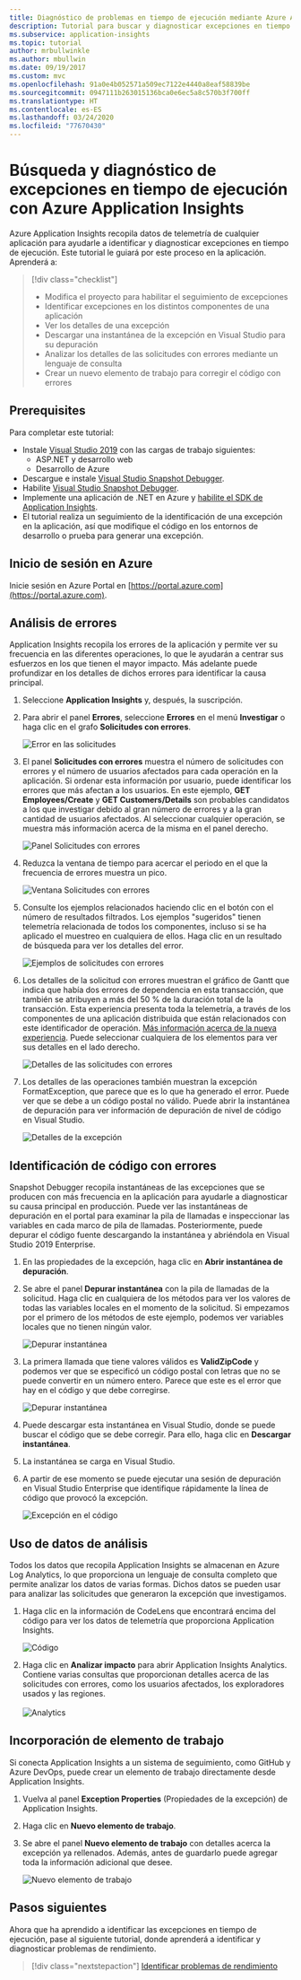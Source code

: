 ```yaml
---
title: Diagnóstico de problemas en tiempo de ejecución mediante Azure Application Insights | Microsoft Docs
description: Tutorial para buscar y diagnosticar excepciones en tiempo de ejecución en un aplicación mediante Azure Application Insights.
ms.subservice: application-insights
ms.topic: tutorial
author: mrbullwinkle
ms.author: mbullwin
ms.date: 09/19/2017
ms.custom: mvc
ms.openlocfilehash: 91a0e4b052571a509ec7122e4440a8eaf58839be
ms.sourcegitcommit: 0947111b263015136bca0e6ec5a8c570b3f700ff
ms.translationtype: HT
ms.contentlocale: es-ES
ms.lasthandoff: 03/24/2020
ms.locfileid: "77670430"
---
```

# <a name="find-and-diagnose-run-time-exceptions-with-azure-application-insights"></a>Búsqueda y diagnóstico de excepciones en tiempo de ejecución con Azure Application Insights

Azure Application Insights recopila datos de telemetría de cualquier aplicación para ayudarle a identificar y diagnosticar excepciones en tiempo de ejecución.  Este tutorial le guiará por este proceso en la aplicación.  Aprenderá a:

> [!div class="checklist"]
> * Modifica el proyecto para habilitar el seguimiento de excepciones
> * Identificar excepciones en los distintos componentes de una aplicación
> * Ver los detalles de una excepción
> * Descargar una instantánea de la excepción en Visual Studio para su depuración
> * Analizar los detalles de las solicitudes con errores mediante un lenguaje de consulta
> * Crear un nuevo elemento de trabajo para corregir el código con errores


## <a name="prerequisites"></a>Prerequisites

Para completar este tutorial:

- Instale [Visual Studio 2019](https://www.visualstudio.com/downloads/) con las cargas de trabajo siguientes:
    - ASP.NET y desarrollo web
    - Desarrollo de Azure
- Descargue e instale [Visual Studio Snapshot Debugger](https://aka.ms/snapshotdebugger).
- Habilite [Visual Studio Snapshot Debugger](https://docs.microsoft.com/azure/application-insights/app-insights-snapshot-debugger).
- Implemente una aplicación de .NET en Azure y [habilite el SDK de Application Insights](../../azure-monitor/app/asp-net.md). 
- El tutorial realiza un seguimiento de la identificación de una excepción en la aplicación, así que modifique el código en los entornos de desarrollo o prueba para generar una excepción. 

## <a name="log-in-to-azure"></a>Inicio de sesión en Azure
Inicie sesión en Azure Portal en [https://portal.azure.com](https://portal.azure.com).


## <a name="analyze-failures"></a>Análisis de errores
Application Insights recopila los errores de la aplicación y permite ver su frecuencia en las diferentes operaciones, lo que le ayudarán a centrar sus esfuerzos en los que tienen el mayor impacto.  Más adelante puede profundizar en los detalles de dichos errores para identificar la causa principal.   

1. Seleccione **Application Insights** y, después, la suscripción.  
2. Para abrir el panel **Errores**, seleccione **Errores** en el menú **Investigar** o haga clic en el grafo **Solicitudes con errores**.

    ![Error en las solicitudes](media/tutorial-runtime-exceptions/failed-requests.png)

3. El panel **Solicitudes con errores** muestra el número de solicitudes con errores y el número de usuarios afectados para cada operación en la aplicación.  Si ordenar esta información por usuario, puede identificar los errores que más afectan a los usuarios.  En este ejemplo, **GET Employees/Create** y **GET Customers/Details** son probables candidatos a los que investigar debido al gran número de errores y a la gran cantidad de usuarios afectados.  Al seleccionar cualquier operación, se muestra más información acerca de la misma en el panel derecho.

    ![Panel Solicitudes con errores](media/tutorial-runtime-exceptions/failed-requests-blade.png)

4. Reduzca la ventana de tiempo para acercar el periodo en el que la frecuencia de errores muestra un pico.

    ![Ventana Solicitudes con errores](media/tutorial-runtime-exceptions/failed-requests-window.png)

5. Consulte los ejemplos relacionados haciendo clic en el botón con el número de resultados filtrados. Los ejemplos "sugeridos" tienen telemetría relacionada de todos los componentes, incluso si se ha aplicado el muestreo en cualquiera de ellos. Haga clic en un resultado de búsqueda para ver los detalles del error.

    ![Ejemplos de solicitudes con errores](media/tutorial-runtime-exceptions/failed-requests-search.png)

6. Los detalles de la solicitud con errores muestran el gráfico de Gantt que indica que había dos errores de dependencia en esta transacción, que también se atribuyen a más del 50 % de la duración total de la transacción. Esta experiencia presenta toda la telemetría, a través de los componentes de una aplicación distribuida que están relacionados con este identificador de operación. [Más información acerca de la nueva experiencia](../../azure-monitor/app/transaction-diagnostics.md). Puede seleccionar cualquiera de los elementos para ver sus detalles en el lado derecho. 

    ![Detalles de las solicitudes con errores](media/tutorial-runtime-exceptions/failed-request-details.png)

7. Los detalles de las operaciones también muestran la excepción FormatException, que parece que es lo que ha generado el error.  Puede ver que se debe a un código postal no válido. Puede abrir la instantánea de depuración para ver información de depuración de nivel de código en Visual Studio.

    ![Detalles de la excepción](media/tutorial-runtime-exceptions/failed-requests-exception.png)

## <a name="identify-failing-code"></a>Identificación de código con errores
Snapshot Debugger recopila instantáneas de las excepciones que se producen con más frecuencia en la aplicación para ayudarle a diagnosticar su causa principal en producción.  Puede ver las instantáneas de depuración en el portal para examinar la pila de llamadas e inspeccionar las variables en cada marco de pila de llamadas. Posteriormente, puede depurar el código fuente descargando la instantánea y abriéndola en Visual Studio 2019 Enterprise.

1. En las propiedades de la excepción, haga clic en **Abrir instantánea de depuración**.
2. Se abre el panel **Depurar instantánea** con la pila de llamadas de la solicitud.  Haga clic en cualquiera de los métodos para ver los valores de todas las variables locales en el momento de la solicitud.  Si empezamos por el primero de los métodos de este ejemplo, podemos ver variables locales que no tienen ningún valor.

    ![Depurar instantánea](media/tutorial-runtime-exceptions/debug-snapshot-01.png)

3. La primera llamada que tiene valores válidos es **ValidZipCode** y podemos ver que se especificó un código postal con letras que no se puede convertir en un número entero.  Parece que este es el error que hay en el código y que debe corregirse.

    ![Depurar instantánea](media/tutorial-runtime-exceptions/debug-snapshot-02.png)

4. Puede descargar esta instantánea en Visual Studio, donde se puede buscar el código que se debe corregir. Para ello, haga clic en **Descargar instantánea**.
5. La instantánea se carga en Visual Studio.
6. A partir de ese momento se puede ejecutar una sesión de depuración en Visual Studio Enterprise que identifique rápidamente la línea de código que provocó la excepción.

    ![Excepción en el código](media/tutorial-runtime-exceptions/exception-code.png)


## <a name="use-analytics-data"></a>Uso de datos de análisis
Todos los datos que recopila Application Insights se almacenan en Azure Log Analytics, lo que proporciona un lenguaje de consulta completo que permite analizar los datos de varias formas.  Dichos datos se pueden usar para analizar las solicitudes que generaron la excepción que investigamos. 

1. Haga clic en la información de CodeLens que encontrará encima del código para ver los datos de telemetría que proporciona Application Insights.

    ![Código](media/tutorial-runtime-exceptions/codelens.png)

1. Haga clic en **Analizar impacto** para abrir Application Insights Analytics.  Contiene varias consultas que proporcionan detalles acerca de las solicitudes con errores, como los usuarios afectados, los exploradores usados y las regiones.<br><br>![Analytics](media/tutorial-runtime-exceptions/analytics.png)<br>

## <a name="add-work-item"></a>Incorporación de elemento de trabajo
Si conecta Application Insights a un sistema de seguimiento, como GitHub y Azure DevOps, puede crear un elemento de trabajo directamente desde Application Insights.

1. Vuelva al panel **Exception Properties** (Propiedades de la excepción) de Application Insights.
2. Haga clic en **Nuevo elemento de trabajo**.
3. Se abre el panel **Nuevo elemento de trabajo** con detalles acerca la excepción ya rellenados.  Además, antes de guardarlo puede agregar toda la información adicional que desee.

    ![Nuevo elemento de trabajo](media/tutorial-runtime-exceptions/new-work-item.png)

## <a name="next-steps"></a>Pasos siguientes
Ahora que ha aprendido a identificar las excepciones en tiempo de ejecución, pase al siguiente tutorial, donde aprenderá a identificar y diagnosticar problemas de rendimiento.

> [!div class="nextstepaction"]
> [Identificar problemas de rendimiento](../../azure-monitor/learn/tutorial-performance.md)
